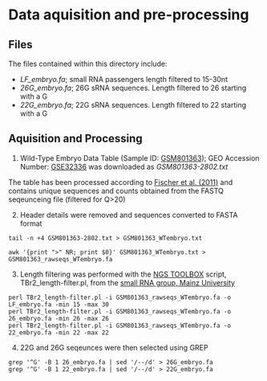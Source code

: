 # Data aquisition and pre-processing

## Files

The files contained within this directory include:
- *LF_embryo.fa*; small RNA passengers length filtered to 15-30nt
- *26G_embryo.fa*; 26G sRNA sequences. Length filtered to 26 starting with a G
- *22G_embryo.fa*; 22G sRNA sequences. Length filtered to 22 starting with a G

## Aquisition and Processing

1) Wild-Type Embryo Data Table (Sample ID: [GSM801363](https://www.ncbi.nlm.nih.gov/geo/query/acc.cgi?acc=GSM801363)); GEO Accession Number: [GSE32336](https://www.ncbi.nlm.nih.gov/geo/query/acc.cgi?acc=GSE32366) was downloaded as *GSM801363-2802.txt*

The table has been processed according to [Fischer et al. (2011)](https://pubmed.ncbi.nlm.nih.gov/22102828/) and contains unique sequences and counts obtained from the FASTQ seqeunceing file (filtered for Q>20)

2) Header details were removed and sequences converted to FASTA format

```
tail -n +4 GSM801363-2802.txt > GSM801363_WTembryo.txt 

awk '{print ">" NR; print $0}' GSM801363_WTembryo.txt > GSM801363_rawseqs_WTembryo.fa 
```

3) Length filtering was performed with the [NGS TOOLBOX](https://www.smallrnagroup.uni-mainz.de/software/TBr2.zip) script, TBr2_length-filter.pl, from the [small RNA group, Mainz University](https://www.smallrnagroup.uni-mainz.de/)

```
perl TBr2_length-filter.pl -i GSM801363_rawseqs_WTembryo.fa -o LF_embryo.fa -min 15 -max 30
perl TBr2_length-filter.pl -i GSM801363_rawseqs_WTembryo.fa -o 26_embryo.fa -min 26 -max 26
perl TBr2_length-filter.pl -i GSM801363_rawseqs_WTembryo.fa -o 22_embryo.fa -min 22 -max 22
```

4) 22G and 26G seqeunces were then selected using GREP
```
grep '^G' -B 1 26_embryo.fa | sed '/--/d' > 26G_embryo.fa
grep '^G' -B 1 22_embryo.fa | sed '/--/d' > 22G_embryo.fa
```
